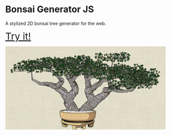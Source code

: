 # Bonsai Generator JS
A stylized 2D bonsai tree generator for the web.

<a href="https://gregorykau.github.io/bonsai-generator-js/" style="font-size: 30px;">Try it!</a>

![alt text](resources/demo/screenshot.png "Title")